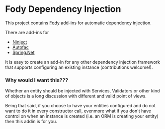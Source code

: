 Fody Dependency Injection
======================================================================

This project contains [Fody](https://github.com/Fody/Fody/) add-ins for automatic dependency injection.

There are add-ins for 

* [Ninject](https://github.com/jorgehmv/FodyDependencyInjection/wiki/Ninject)
* [Autofac](https://github.com/jorgehmv/FodyDependencyInjection/wiki/Autofac)
* [Spring.Net](https://github.com/jorgehmv/FodyDependencyInjection/wiki/Spring.Net) 

It is easy to create an add-in for any other dependency injection framework that supports configuring an existing instance (contributions welcome!).

  
### Why would I want this???
Whether an entity should be injected with Services, Validators or other kind of objects is a long discussion with 
different and valid point of views.

Being that said, if you choose to have your entities configured and do not want to do it in every constructor call, 
evenmore what if you don't have control on when an instance is created (i.e. an ORM is creating your entity) 
then this addin is for you.

